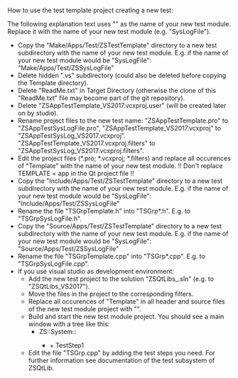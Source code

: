 How to use the test template project creating a new test:

The following explanation text uses "<TestModule>" as the name of your new test module. Replace it with the name
of your new test module (e.g. "SysLogFile").

- Copy the "Make/Apps/Test/ZSTestTemplate" directory to a new test subdirectory with the name of your new test module.
  E.g. if the name of your new test module would be "SysLogFile":
  "Make/Apps/Test/ZSSysLogFile"
- Delete hidden ".vs" subdirectory (could also be deleted before copying the Template directory).
- Delete "ReadMe.txt" in Target Directory (otherwise the clone of this "ReadMe.txt" file may become part of the git repository).
- Delete "ZSAppTestTemplate_VS2017.vcxproj.user" (will be created later on by studio).
- Rename project files to the new test name:
  "ZSAppTestTemplate.pro" to "ZSAppTestSysLogFile.pro",
  "ZSAppTestTemplate_VS2017.vcxproj" to "ZSAppTestSysLog_VS2017.vcxproj".
  "ZSAppTestTemplate_VS2017.vcxproj.filters" to "ZSAppTestSysLog_VS2017.vcxproj.filters".
- Edit the project files (*.pro; *.vcxproj; *.filters) and replace all occurences of "Template" with the name of your new test module.
  !! Don't replace TEMPLATE = app in the Qt project file !!
- Copy the "Include/Apps/Test/ZSTestTemplate" directory to a new test subdirectory with the name of your new test module.
  E.g. if the name of your new test module would be "SysLogFile":
  "Include/Apps/Test/ZSSysLogFile"
- Rename the file "TSGrpTemplate.h" into "TSGrp*.h". E.g. to "TSGrpSysLogFile.h".
- Copy the "Source/Apps/Test/ZSTestTemplate" directory to a new test subdirectory with the name of your new test module.
  E.g. if the name of your new test module would be "SysLogFile":
  "Source/Apps/Test/ZSSysLogFile"
- Rename the file "TSGrpTemplate.cpp" into "TSGrp*.cpp". E.g. to "TSGrpSysLogFile.cpp".
- If you use visual studio as development environment:
  - Add the new test project to the solution "ZSQtLibs_<VSVersion>.sln" (e.g. to "ZSQtLibs_VS2017").
  - Move the files in the project to the corresponding filters.
  - Replace all occurences of "Template" in all header and source files of the new test module project with "<TestModule>".
  - Build and start the new test module project. You should see a main window with a tree like this:
    + ZS::System::<TestModule>
      + <TestModule>
        + TestStep1
  - Edit the file "TSGrp<TestModule>.cpp" by adding the test steps you need.
    For further information see documentation of the test subsystem of ZSQtLib.
